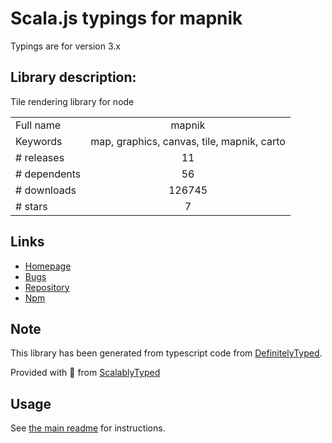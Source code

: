 
# Scala.js typings for mapnik

Typings are for version 3.x

## Library description:
Tile rendering library for node

|                    |                 |
| ------------------ | :-------------: |
| Full name          | mapnik |
| Keywords           | map, graphics, canvas, tile, mapnik, carto |
| # releases         | 11 |
| # dependents       | 56 |
| # downloads        | 126745 |
| # stars            | 7 |

## Links
- [Homepage](http://mapnik.org)
- [Bugs](http://github.com/mapnik/node-mapnik/issues)
- [Repository](https://github.com/mapnik/node-mapnik)
- [Npm](https://www.npmjs.com/package/mapnik)
    


## Note
This library has been generated from typescript code from [DefinitelyTyped](https://definitelytyped.org).

Provided with :purple_heart: from [ScalablyTyped](https://github.com/oyvindberg/ScalablyTyped)

## Usage
See [the main readme](../../readme.md) for instructions.


